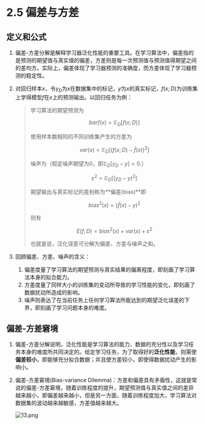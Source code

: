# 2.5 偏差与方差

## 定义和公式
1. 偏差-方差分解是解释学习器泛化性能的重要工具。在学习算法中，偏差指的是预测的期望值与真实值的偏差，方差则是每一次预测值与预测值得期望之间的差均方。实际上，偏差体现了学习器预测的准确度，而方差体现了学习器预测的稳定性。

2. 对回归样本$x$，令$y_D$为$x$在数据集中的标记，$y$为$x$的真实标记，$f(x;D)$为训练集上学得模型$f$在$x$上的预测输出。以回归任务为例：

   > 学习算法的期望预测为
   >
   > 
   >$$
   >  bar f(x)=\mathbb{E}_D[f(x;D)]
   >$$
   >  
   >
   > 使用样本数相同的不同训练集产生的方差为
   >
   > 
   >$$
   >  var(x)=\mathbb{E}_D\left[\left(f(x;D)-\bar f(x)\right)^2\right]
   >$$
   >  
   >
   > 噪声为（假定噪声期望为0，即$\mathbb{E}_D[y_D-y]=0$​.）
   >
   > 
   >$$
   >  \varepsilon^2=\mathbb{E}_D[(y_D-y)^2]
   >$$
   >  
   >
   > 期望输出与真实标记的差别称为**偏差(bias)**即
   >
   > 
   >$$
   >  bias^2(x)=(\bar f(x)-y)^2
   >$$
   >  
   >
   > 则有
   >
   > 
   >$$
   >  E(f;D)=bias^2(x)+var(x)+\varepsilon^2
   >$$
   >  
   >
   > 也就是说，泛化误差可分解为偏差、方差与噪声之和。

3. 回顾偏差、方差、噪声的含义：

   1. 偏差度量了学习算法的期望预测与真实结果的偏离程度，即刻画了学习算法本身的拟合能力。
   2. 方差度量了同样大小的训练集的变动所导致的学习性能的变化，即刻画了数据扰动所造成的影响。
   3. 噪声则表达了在当前任务上任何学习算法所能达到的期望泛化误差的下界，即刻画了学习问题本身的难度。

## 偏差-方差窘境

   1. 偏差-方差分解说明，泛化性能是学习算法的能力、数据的充分性以及学习任务本身的难度所共同决定的。给定学习任务，为了取得好的**泛化性能**，则需使**偏差较小**，即能够充分拟合数据；并且使方差较小，即使得数据扰动产生的影响小。

   2. 偏差-方差窘境(Bias-variance Dilemma)：方差和偏差具有矛盾性，这就是常说的偏差-方差窘境，随着训练程度的提升，期望预测值与真实值之间的差异越来越小，即偏差越来越小，但是另一方面，随着训练程度加大，学习算法对数据集的波动越来越敏感，方差值越来越大。

      ![13.png](https://i.loli.net/2018/10/17/5bc722234b09f.png)

